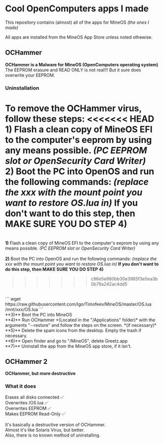 # Cool OpenComputers apps I made
This repository contains (almost) all of the apps for MineOS *(the ones I made)*

All apps are installed from the MineOS App Store unless noted othewise.

## OCHammer
**OCHammer is a Malware for MineOS (OpenComputers operating system)**<br>
The EEPROM erasure and READ ONLY is not real!!! But it sure does overwrite your EEPROM.
### Uninstallation
To remove the OCHammer virus, follow these steps:
<<<<<<< HEAD
<br>**1)** Flash a clean copy of MineOS EFI to the computer's eeprom by using any means possible. *(PC EEPROM slot or OpenSecurity Card Writer)*
<br>**2)** Boot the PC into OpenOS and run the following commands: *(replace the xxx with the mount point you want to restore OS.lua in)* **If you don't want to do this step, then MAKE SURE YOU DO STEP 4)**
=======
<br>**1)** Flash a clean copy of MineOS EFI to the computer's eeprom by using any means possible. *(PC EEPROM slot or OpenSecurity Card Writer)*\
<br>**2)** Boot the PC into OpenOS and run the following commands: *(replace the xxx with the mount point you want to restore OS.lua in)* **If you don't want to do this step, then MAKE SURE YOU DO STEP 4)**
>>>>>>> c96e5e980bb30e3985f3e5ea3b0b76a242ac4dd5
<br> 
```
wget https://raw.githubusercontent.com/IgorTimofeev/MineOS/master/OS.lua /mnt/xxx/OS.lua
```
<br>**3)** Boot the PC into MineOS
<br>**4)** Run OCHammer *(Located in the "/Applications" folder)* with the arguments "--restore" and follow the steps on the screen. *(if necessary)*
<br>**5)** Delete the spam icons from the desktop. Empty the trash if necessary.
<br>**6)** Open finder and go to "/MineOS", delete Greetz.app
<br>**7)** Uninstall the app from the MineOS app store, if it isn't.

## OCHammer 2
**OCHammer, but more destructive**<br>

### What it does
Erases all disks connected ✅<br>
Overwrites /OS.lua ✅<br>
Overwrites EEPROM ✅<br>
Makes EEPROM Read-Only ✅<br>
<br>
It's basically a destructive version of OCHammer.<br>
Almost it's like Solaris Virus, but better.<br>
Also, there is no known method of uninstalling.

